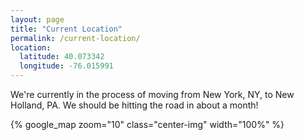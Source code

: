 ```yaml
---
layout: page
title: "Current Location"
permalink: /current-location/
location:
  latitude: 40.073342
  longitude: -76.015991
---
```


We're currently in the process of moving from New York, NY, to New Holland, PA. We should be hitting the road in about a month!

{% google_map zoom="10" class="center-img" width="100%" %}